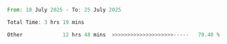 <!--START_SECTION:waka-->

```rust
From: 18 July 2025 - To: 25 July 2025

Total Time: 3 hrs 19 mins

Other             12 hrs 48 mins  >>>>>>>>>>>>>>>>>>>>-----   79.40 %
```

<!--END_SECTION:waka-->
